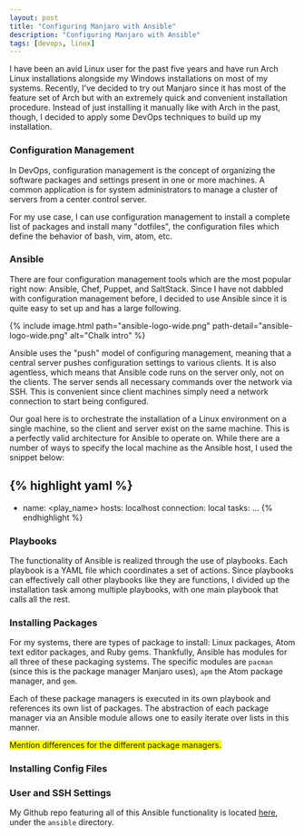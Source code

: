 ```yaml
---
layout: post
title: "Configuring Manjaro with Ansible"
description: "Configuring Manjaro with Ansible"
tags: [devops, linux]
---
```


I have been an avid Linux user for the past five years and have run Arch Linux
installations alongside my Windows installations on most of my systems.
Recently, I've decided to try out Manjaro since it has most of the feature set
of Arch but with an extremely quick and convenient installation procedure.
Instead of just installing it manually like with Arch in the past, though, I
decided to apply some DevOps techniques to build up my installation.

### Configuration Management

In DevOps, configuration management is the concept of organizing the software
packages and settings present in one or more machines. A common application is
for system administrators to manage a cluster of servers from a center control
server.

For my use case, I can use configuration management to install a complete list
of packages and install many "dotfiles", the configuration files which define
the behavior of bash, vim, atom, etc.

### Ansible

There are four configuration management tools which are the most popular right
now: Ansible, Chef, Puppet, and SaltStack. Since I have not dabbled with
configuration management before, I decided to use Ansible since it is quite
easy to set up and has a large following.

{% include image.html path="ansible-logo-wide.png"
path-detail="ansible-logo-wide.png" alt="Chalk intro" %}

Ansible uses the "push" model of configuring management, meaning that a central
server pushes configuration settings to various clients. It is also agentless,
which means that Ansible code runs on the server only, not on the clients. The
server sends all necessary commands over the network via SSH. This is convenient
since client machines simply need a network connection to start being
configured.

Our goal here is to orchestrate the installation of a Linux environment on a
single machine, so the client and server exist on the same machine. This is a
perfectly valid architecture for Ansible to operate on. While there are a number
of ways to specify the local machine as the Ansible host, I used the snippet
below:

{% highlight yaml %}
---
- name: <play_name>
  hosts: localhost
  connection: local
  tasks:
    ...
{% endhighlight %}

### Playbooks

The functionality of Ansible is realized through the use of playbooks. Each
playbook is a YAML file which coordinates a set of actions. Since playbooks can
effectively call other playbooks like they are functions, I divided up the
installation task among multiple playbooks, with one main playbook that calls
all the rest.

### Installing Packages

For my systems, there are types of package to install: Linux packages, Atom text
editor packages, and Ruby gems. Thankfully, Ansible has modules for all three
of these packaging systems. The specific modules are `pacman` (since this is
the package manager Manjaro uses), `apm` the Atom package manager, and `gem`.

Each of these package managers is executed in its own playbook and references
its own list of packages. The abstraction of each package manager via an Ansible
module allows one to easily iterate over lists in this manner.

<span style="background-color: #FFFF00">Mention differences for the different
package managers.</span>

### Installing Config Files



### User and SSH Settings

My Github repo featuring all of this Ansible functionality is located
[here](https://github.com/jdtaylor7/workflow), under the `ansible` directory.
